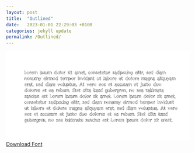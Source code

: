 ```yaml
---
layout: post
title:  "Outlined"
date:   2023-01-01 22:29:03 +0100
categories: jekyll update
permalink: /Outlined/
---
```


![Image](../fontimg/Outlineriffled.png)
<br>
[Download Font](../fonts/Outlineriffled.zip)